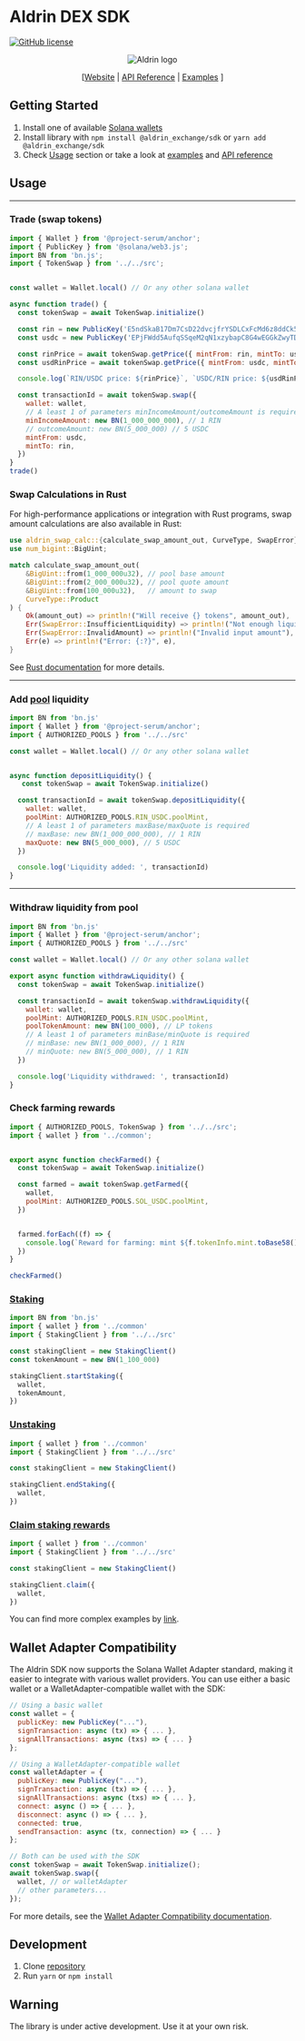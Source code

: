 # Aldrin DEX SDK

[![GitHub license](https://img.shields.io/badge/license-APACHE-blue.svg)](https://github.com/aldrin-exchange/aldrin-sdk/blob/main/LICENSE)

<p align="center">
  <img src="https://aldrin.com/logo.png" alt="Aldrin logo">
</p>

<p align="center">
  [<a href="https://dex.aldrin.com">Website</a> |  <a href="https://github.com/aldrin-exchange/aldrin-sdk/tree/main/docs">API Reference</a> | <a href="https://github.com/aldrin-exchange/aldrin-sdk/tree/main/examples">Examples</a> ]
</p>

## Getting Started
1. Install one of available [Solana wallets](https://docs.solana.com/wallet-guide)
2. Install library with `npm install @aldrin_exchange/sdk` or `yarn add @aldrin_exchange/sdk` 
3. Check [Usage](#usage) section or take a look at [examples](https://github.com/aldrin-exchange/aldrin-sdk/tree/main/examples) and [API reference](https://github.com/aldrin-exchange/aldrin-sdk/tree/main/docs)

## Usage

***

### Trade (swap tokens)

```js
import { Wallet } from '@project-serum/anchor';
import { PublicKey } from '@solana/web3.js';
import BN from 'bn.js';
import { TokenSwap } from '../../src';


const wallet = Wallet.local() // Or any other solana wallet

async function trade() {
  const tokenSwap = await TokenSwap.initialize()

  const rin = new PublicKey('E5ndSkaB17Dm7CsD22dvcjfrYSDLCxFcMd6z8ddCk5wp')
  const usdc = new PublicKey('EPjFWdd5AufqSSqeM2qN1xzybapC8G4wEGGkZwyTDt1v')

  const rinPrice = await tokenSwap.getPrice({ mintFrom: rin, mintTo: usdc })
  const usdRinPrice = await tokenSwap.getPrice({ mintFrom: usdc, mintTo: rin })

  console.log(`RIN/USDC price: ${rinPrice}`, `USDC/RIN price: ${usdRinPrice}` )

  const transactionId = await tokenSwap.swap({
    wallet: wallet,
    // A least 1 of parameters minIncomeAmount/outcomeAmount is required
    minIncomeAmount: new BN(1_000_000_000), // 1 RIN
    // outcomeAmount: new BN(5_000_000) // 5 USDC
    mintFrom: usdc,
    mintTo: rin,
  })
} 
trade()
```

### Swap Calculations in Rust

For high-performance applications or integration with Rust programs, swap amount calculations are also available in Rust:

```rust
use aldrin_swap_calc::{calculate_swap_amount_out, CurveType, SwapError};
use num_bigint::BigUint;

match calculate_swap_amount_out(
    &BigUint::from(1_000_000u32), // pool base amount
    &BigUint::from(2_000_000u32), // pool quote amount
    &BigUint::from(100_000u32),   // amount to swap
    CurveType::Product
) {
    Ok(amount_out) => println!("Will receive {} tokens", amount_out),
    Err(SwapError::InsufficientLiquidity) => println!("Not enough liquidity"),
    Err(SwapError::InvalidAmount) => println!("Invalid input amount"),
    Err(e) => println!("Error: {:?}", e),
}
```

See [Rust documentation](rust/README.md) for more details.

***

### Add [pool](https://dex.aldrin.com/pools) liquidity


```js
import BN from 'bn.js'
import { Wallet } from '@project-serum/anchor';
import { AUTHORIZED_POOLS } from '../../src'

const wallet = Wallet.local() // Or any other solana wallet


async function depositLiquidity() {
   const tokenSwap = await TokenSwap.initialize()

  const transactionId = await tokenSwap.depositLiquidity({
    wallet: wallet,
    poolMint: AUTHORIZED_POOLS.RIN_USDC.poolMint,
    // A least 1 of parameters maxBase/maxQuote is required
    // maxBase: new BN(1_000_000_000), // 1 RIN
    maxQuote: new BN(5_000_000), // 5 USDC
  })

  console.log('Liquidity added: ', transactionId)
}
```

***

### Withdraw liquidity from pool

```js
import BN from 'bn.js'
import { Wallet } from '@project-serum/anchor';
import { AUTHORIZED_POOLS } from '../../src'

const wallet = Wallet.local() // Or any other solana wallet

export async function withdrawLiquidity() {
  const tokenSwap = await TokenSwap.initialize()

  const transactionId = await tokenSwap.withdrawLiquidity({
    wallet: wallet,
    poolMint: AUTHORIZED_POOLS.RIN_USDC.poolMint,
    poolTokenAmount: new BN(100_000), // LP tokens
    // A least 1 of parameters minBase/minQuote is required
    // minBase: new BN(1_000_000), // 1 RIN
    // minQuote: new BN(5_000_000), // 1 RIN
  })

  console.log('Liquidity withdrawed: ', transactionId)
}
```

### Check farming rewards

```js
import { AUTHORIZED_POOLS, TokenSwap } from '../../src';
import { wallet } from '../common';


export async function checkFarmed() {
  const tokenSwap = await TokenSwap.initialize()

  const farmed = await tokenSwap.getFarmed({
    wallet,
    poolMint: AUTHORIZED_POOLS.SOL_USDC.poolMint,
  })


  farmed.forEach((f) => {
    console.log(`Reward for farming: mint ${f.tokenInfo.mint.toBase58()}, amount: ${f.calcAccount.tokenAmount.toString()}`)
  })
}

checkFarmed()

```

### [Staking](https://dex.aldrin.com/staking)

```js
import BN from 'bn.js'
import { wallet } from '../common'
import { StakingClient } from '../../src'

const stakingClient = new StakingClient()
const tokenAmount = new BN(1_100_000)

stakingClient.startStaking({
  wallet,
  tokenAmount,
})
```

### [Unstaking](https://dex.aldrin.com/staking)

```js
import { wallet } from '../common'
import { StakingClient } from '../../src'

const stakingClient = new StakingClient()

stakingClient.endStaking({
  wallet,
})
```

### [Claim staking rewards](https://dex.aldrin.com/staking)

```js
import { wallet } from '../common'
import { StakingClient } from '../../src'

const stakingClient = new StakingClient()

stakingClient.claim({
  wallet,
})
```

You can find more complex examples by [link](https://github.com/aldrin-exchange/aldrin-sdk/tree/main/examples).


## Wallet Adapter Compatibility

The Aldrin SDK now supports the Solana Wallet Adapter standard, making it easier to integrate with various wallet providers. You can use either a basic wallet or a WalletAdapter-compatible wallet with the SDK:

```js
// Using a basic wallet
const wallet = {
  publicKey: new PublicKey("..."),
  signTransaction: async (tx) => { ... },
  signAllTransactions: async (txs) => { ... }
};

// Using a WalletAdapter-compatible wallet
const walletAdapter = {
  publicKey: new PublicKey("..."),
  signTransaction: async (tx) => { ... },
  signAllTransactions: async (txs) => { ... },
  connect: async () => { ... },
  disconnect: async () => { ... },
  connected: true,
  sendTransaction: async (tx, connection) => { ... }
};

// Both can be used with the SDK
const tokenSwap = await TokenSwap.initialize();
await tokenSwap.swap({
  wallet, // or walletAdapter
  // other parameters...
});
```

For more details, see the [Wallet Adapter Compatibility documentation](https://github.com/aldrin-exchange/aldrin-sdk/tree/main/docs/wallet-adapter-compatibility.md).


## Development

1. Clone [repository](https://github.com/aldrin-exchange/aldrin-sdk)
2. Run `yarn` or `npm install`


## Warning 
The library is under active development. Use it at your own risk.